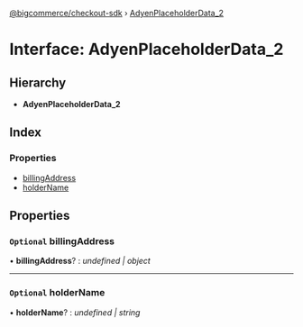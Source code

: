 [@bigcommerce/checkout-sdk](../README.md) › [AdyenPlaceholderData_2](adyenplaceholderdata_2.md)

# Interface: AdyenPlaceholderData_2

## Hierarchy

* **AdyenPlaceholderData_2**

## Index

### Properties

* [billingAddress](adyenplaceholderdata_2.md#optional-billingaddress)
* [holderName](adyenplaceholderdata_2.md#optional-holdername)

## Properties

### `Optional` billingAddress

• **billingAddress**? : *undefined | object*

___

### `Optional` holderName

• **holderName**? : *undefined | string*
